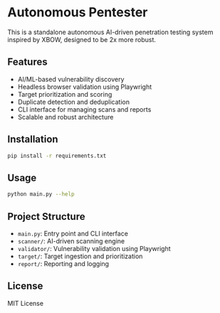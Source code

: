 # Autonomous Pentester

This is a standalone autonomous AI-driven penetration testing system inspired by XBOW, designed to be 2x more robust.

## Features

- AI/ML-based vulnerability discovery
- Headless browser validation using Playwright
- Target prioritization and scoring
- Duplicate detection and deduplication
- CLI interface for managing scans and reports
- Scalable and robust architecture

## Installation

```bash
pip install -r requirements.txt
```

## Usage

```bash
python main.py --help
```

## Project Structure

- `main.py`: Entry point and CLI interface
- `scanner/`: AI-driven scanning engine
- `validator/`: Vulnerability validation using Playwright
- `target/`: Target ingestion and prioritization
- `report/`: Reporting and logging

## License

MIT License
